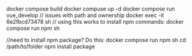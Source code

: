 docker compose build
docker compuse up -d
docker compose run vue_develop // issues with path and ownership
docker exec -it 6e2fbcd73478 sh // using this works to install
npm commands:
docker compose run npm sh


//need to install npm package? Do this:
docker compose run npm sh
cd /path/to/folder
npm install package
